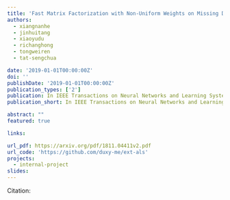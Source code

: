 ```yaml
---
title: 'Fast Matrix Factorization with Non-Uniform Weights on Missing Data'
authors:
  - xiangnanhe
  - jinhuitang
  - xiaoyudu
  - richanghong
  - tongweiren
  - tat-sengchua

date: '2019-01-01T00:00:00Z'
doi: ''
publishDate: '2019-01-01T00:00:00Z'
publication_types: ['2']
publication: In IEEE Transactions on Neural Networks and Learning Systems 
publication_short: In IEEE Transactions on Neural Networks and Learning Systems 

abstract: ""
featured: true

links:

url_pdf: https://arxiv.org/pdf/1811.04411v2.pdf
url_code: 'https://github.com/duxy-me/ext-als'
projects:
  - internal-project
slides:
---
```




Citation:
